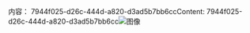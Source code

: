 <span data-ttu-id="6937c-101">内容： 7944f025-d26c-444d-a820-d3ad5b7bb6cc</span><span class="sxs-lookup"><span data-stu-id="6937c-101">Content: 7944f025-d26c-444d-a820-d3ad5b7bb6cc</span></span>![图像](5e6a150b-ca43-498e-89c5-47f1efdf188c.png)
